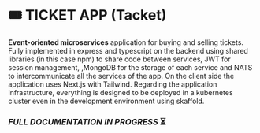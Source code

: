 # 🎟️ TICKET APP (Tacket)
**Event-oriented microservices** application for buying and selling tickets. Fully implemented in express and typescript on the backend using shared libraries (in this case npm) to share code between services, JWT for session management, ,MongoDB for the storage of each service and NATS to intercommunicate all the services of the app. On the client side the application uses Next.js with Tailwind. Regarding the application infrastructure, everything is designed to be deployed in a kubernetes cluster even in the development environment using skaffold.

### *FULL DOCUMENTATION IN PROGRESS* ⏳
